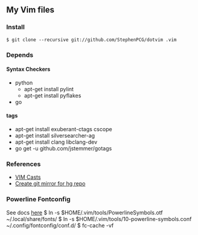 ## My Vim files

### Install
    $ git clone --recursive git://github.com/StephenPCG/dotvim .vim

### Depends
#### Syntax Checkers

* python
    - apt-get install pylint
    - apt-get install pyflakes
* go

#### tags

* apt-get install exuberant-ctags cscope
* apt-get install silversearcher-ag
* apt-get install clang libclang-dev
* go get -u github.com/jstemmer/gotags

### References
* [VIM Casts](http://vimcasts.org/episodes)
* [Create git mirror for hg repo](http://stackoverflow.com/questions/1072602/git-submodule-from-hg-repo)

### Powerline Fontconfig
See docs [here](http://powerline.readthedocs.org/en/latest/installation/linux.html#installation-linux)
    $ ln -s $HOME/.vim/tools/PowerlineSymbols.otf ~/.local/share/fonts/
    $ ln -s $HOME/.vim/tools/10-powerline-symbols.conf ~/.config/fontconfig/conf.d/
    $ fc-cache -vf
